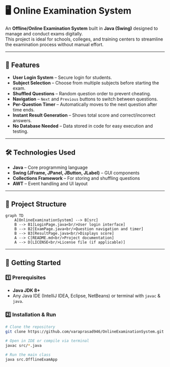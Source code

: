 # 🖥️ Online Examination System

An **Offline/Online Examination System** built in **Java (Swing)** designed to manage and conduct exams digitally.  
This project is ideal for schools, colleges, and training centers to streamline the examination process without manual effort.

---

## 📌 Features

- **User Login System** – Secure login for students.
- **Subject Selection** – Choose from multiple subjects before starting the exam.
- **Shuffled Questions** – Random question order to prevent cheating.
- **Navigation** – `Next` and `Previous` buttons to switch between questions.
- **Per-Question Timer** – Automatically moves to the next question after time ends.
- **Instant Result Generation** – Shows total score and correct/incorrect answers.
- **No Database Needed** – Data stored in code for easy execution and testing.

---

## 🛠️ Technologies Used

- **Java** – Core programming language
- **Swing (JFrame, JPanel, JButton, JLabel)** – GUI components
- **Collections Framework** – For storing and shuffling questions
- **AWT** – Event handling and UI layout

---

## 📂 Project Structure

```mermaid
graph TD
    A[OnlineExaminationSystem] --> B[src]
    B --> B1[LoginPage.java<br/>User login interface]
    B --> B2[ExamPage.java<br/>Question navigation and timer]
    B --> B3[ResultPage.java<br/>Displays score]
    A --> C[README.md<br/>Project documentation]
    A --> D[LICENSE<br/>License file (if applicable)]
```

---

## 🚀 Getting Started

### 1️⃣ Prerequisites
- **Java JDK 8+**
- Any Java IDE (IntelliJ IDEA, Eclipse, NetBeans) or terminal with `javac` & `java`.

### 2️⃣ Installation & Run
```bash
# Clone the repository
git clone https://github.com/varaprasad946/OnlineExaminationSystem.git

# Open in IDE or compile via terminal
javac src/*.java

# Run the main class
java src.OfflineExamApp
```
